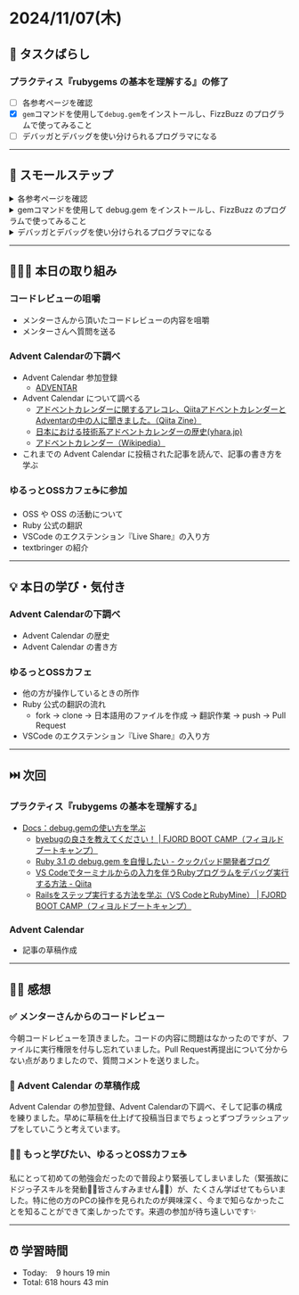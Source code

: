 # 2024/11/07(木)

## 🧩 タスクばらし
### プラクティス『rubygems の基本を理解する』の修了
- [ ] 各参考ページを確認
- [x] `gem`コマンドを使用して`debug.gem`をインストールし、FizzBuzz のプログラムで使ってみること
- [ ] デバッガとデバッグを使い分けられるプログラマになる

------------

## 🐾 スモールステップ
<details><summary>各参考ページを確認</summary>

- [x] [RubyGems Guides](https://guides.rubygems.org/)
- [x] [ライブラリ（ruby-lang.org）](https://www.ruby-lang.org/ja/libraries/)
- [x] [Rubyist Magazine - シリーズパッケージマネジメント【第1回】RubyGems（1）](https://magazine.rubyist.net/articles/0006/0006-PackageManagement.html)
- [x] [RubyGems Wikipedia](https://ja.wikipedia.org/wiki/RubyGems)
- [ ] [Docs：debug.gemの使い方を学ぶ](https://bootcamp.fjord.jp/pages/how-to-use-debug-gem)
   - [x] [rubygems (debug.gem)の使い方 - YouTube](https://www.youtube.com/watch?v=4r7-uN3RvNA)
   - [ ] [byebugの良さを教えてください！ | FJORD BOOT CAMP（フィヨルドブートキャンプ）](https://bootcamp.fjord.jp/questions/1162)
   - [ ] [Ruby 3.1 の debug.gem を自慢したい - クックパッド開発者ブログ](https://techlife.cookpad.com/entry/2021/12/27/202133)
   - [ ] [VS Codeでターミナルからの入力を伴うRubyプログラムをデバッグ実行する方法 - Qiita](https://qiita.com/jnchito/items/3254118d666ef1ea2923)
   - [ ] [Railsをステップ実行する方法を学ぶ（VS CodeとRubyMine） | FJORD BOOT CAMP（フィヨルドブートキャンプ）](https://bootcamp.fjord.jp/pages/how-to-debug-rails)
- [ ] [デバッグ？デバッガ？debug.gem?あなたが言いたいのはどれ？？|FJORD BOOT CAMP](https://bootcamp.fjord.jp/articles/75)

</details>


<details><summary>gemコマンドを使用して debug.gem をインストールし、FizzBuzz のプログラムで使ってみること</summary>

- [x] 1. debug.gem のインストール
- [x] 2. FizzBuzzプログラムに debug を使用する

</details>


<details><summary>デバッガとデバッグを使い分けられるプログラマになる</summary>

- [ ] [Docs：debug.gemの使い方を学ぶ](https://bootcamp.fjord.jp/pages/how-to-use-debug-gem)の内容を咀嚼し、用語を使い分けられるようになること

</details>

------------

## 🧑🏻‍💻 本日の取り組み
### コードレビューの咀嚼
- メンターさんから頂いたコードレビューの内容を咀嚼
- メンターさんへ質問を送る

### Advent Calendarの下調べ
- Advent Calendar 参加登録
   - [ADVENTAR](https://adventar.org/calendars/10357)
- Advent Calendar について調べる
   - [アドベントカレンダーに関するアレコレ、QiitaアドベントカレンダーとAdventarの中の人に聞きました。（Qiita Zine）](https://qiita.com/official-columns/interview/adventcalendar/)
   - [日本における技術系アドベントカレンダーの歴史(yhara.jp)](https://yhara.jp/2016/12/01/history-adcal-jp)
   - [アドベントカレンダー（Wikipedia）](https://ja.wikipedia.org/wiki/%E3%82%A2%E3%83%89%E3%83%99%E3%83%B3%E3%83%88%E3%82%AB%E3%83%AC%E3%83%B3%E3%83%80%E3%83%BC#%E4%BC%81%E7%94%BB%E3%81%A8%E3%81%97%E3%81%A6%E3%81%AE%E3%82%A2%E3%83%89%E3%83%99%E3%83%B3%E3%83%88%E3%82%AB%E3%83%AC%E3%83%B3%E3%83%80%E3%83%BC)
- これまでの Advent Calendar に投稿された記事を読んで、記事の書き方を学ぶ

### ゆるっとOSSカフェ☕️に参加
- OSS や OSS の活動について
- Ruby 公式の翻訳
- VSCode のエクステンション『Live Share』の入り方
- textbringer の紹介

------------

## 💡 本日の学び・気付き
### Advent Calendarの下調べ
- Advent Calendar の歴史
- Advent Calendar の書き方

### ゆるっとOSSカフェ
- 他の方が操作しているときの所作
- Ruby 公式の翻訳の流れ
   - fork → clone → 日本語用のファイルを作成 → 翻訳作業 → push → Pull Request
- VSCode のエクステンション『Live Share』の入り方

------------

## ⏭️ 次回
### プラクティス『rubygems の基本を理解する』
- [Docs：debug.gemの使い方を学ぶ](https://bootcamp.fjord.jp/pages/how-to-use-debug-gem)
   - [byebugの良さを教えてください！ | FJORD BOOT CAMP（フィヨルドブートキャンプ）](https://bootcamp.fjord.jp/questions/1162)
   - [Ruby 3.1 の debug.gem を自慢したい - クックパッド開発者ブログ](https://techlife.cookpad.com/entry/2021/12/27/202133)
   - [VS Codeでターミナルからの入力を伴うRubyプログラムをデバッグ実行する方法 - Qiita](https://qiita.com/jnchito/items/3254118d666ef1ea2923)
   - [Railsをステップ実行する方法を学ぶ（VS CodeとRubyMine） | FJORD BOOT CAMP（フィヨルドブートキャンプ）](https://bootcamp.fjord.jp/pages/how-to-debug-rails)

### Advent Calendar
- 記事の草稿作成

------------

## ✍🏻 感想
### ✅ メンターさんからのコードレビュー
今朝コードレビューを頂きました。コードの内容に問題はなかったのですが、ファイルに実行権限を付与し忘れていました。Pull Request再提出について分からない点がありましたので、質問コメントを送りました。

### 🎄 Advent Calendar の草稿作成
Advent Calendar の参加登録、Advent Calendarの下調べ、そして記事の構成を練りました。早めに草稿を仕上げて投稿当日までちょっとずつブラッシュアップをしていこうと考えています。

### 🫶🏻 もっと学びたい、ゆるっとOSSカフェ☕️
私にとって初めての勉強会だったので普段より緊張してしまいました（緊張故にドジっ子スキルを発動🤦🏻皆さんすみません🙏🏻）が、たくさん学ばせてもらいました。特に他の方のPCの操作を見られたのが興味深く、今まで知らなかったことを知ることができて楽しかったです。来週の参加が待ち遠しいです✨

------------

## ⏰ 学習時間
- Today:&nbsp;&nbsp;&nbsp; 9 hours 19 min
- Total: 618 hours 43 min
